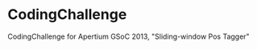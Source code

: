 CodingChallenge
===============

CodingChallenge for Apertium GSoC 2013, "Sliding-window Pos Tagger"
